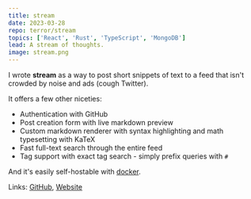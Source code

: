 ```yaml
---
title: stream
date: 2023-03-28
repo: terror/stream
topics: ['React', 'Rust', 'TypeScript', 'MongoDB']
lead: A stream of thoughts.
image: stream.png
---
```


I wrote **stream** as a way to post short snippets of text to a feed that isn't
crowded by noise and ads (cough Twitter).

It offers a few other niceties:

- Authentication with GitHub
- Post creation form with live markdown preview
- Custom markdown renderer with syntax highlighting and math typesetting with
  KaTeX
- Fast full-text search through the entire feed
- Tag support with exact tag search - simply prefix queries with `#`

And it's easily self-hostable with
[docker](https://github.com/terror/stream/blob/master/Dockerfile).

Links: [GitHub](https://github.com/terror/stream),
[Website](https://stream.harunmistik.com.tr/)
